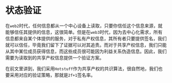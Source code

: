 # 状态验证

在`web2`时代，任何信息都从一个中心设备上读取，只要你信任这个信息来源，就能够信任其提供的信息，这很简单。但是在`web3`时代，因为去中心化需求，所有信息都来自某个体提供的服务，对于私有产权信息，其所有者只要提供签名，我们就可以信任，毕竟我们留下了证据可以对其追责。而对于共享产权信息，我们只能从其中某位成员获得信息，而这些成员很可能因为利益关系伪造信息。因此，我们需要为读取到的共享产权信息提供一个验证方案。

在前文里讲到，我们采用`Hotstuff`作为共享产权的共识算法，很自然地，我们也要采用对应的验证策略，那就是`2f+1`签名率。
